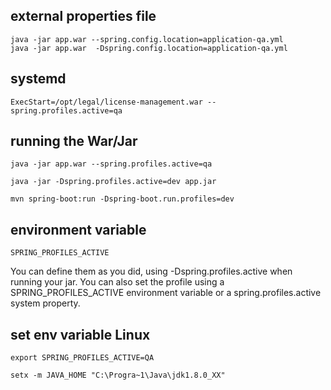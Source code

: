 

## external properties file
```
java -jar app.war --spring.config.location=application-qa.yml
java -jar app.war  -Dspring.config.location=application-qa.yml
```

## systemd
```
ExecStart=/opt/legal/license-management.war --spring.profiles.active=qa
```

## running the War/Jar
```
java -jar app.war --spring.profiles.active=qa
```
```
java -jar -Dspring.profiles.active=dev app.jar
```
```
mvn spring-boot:run -Dspring-boot.run.profiles=dev
```

## environment variable
```
SPRING_PROFILES_ACTIVE 
```

You can define them as you did, using -Dspring.profiles.active when running your jar. You can also set the profile using a SPRING_PROFILES_ACTIVE environment variable or a spring.profiles.active system property.

## set env variable Linux
```
export SPRING_PROFILES_ACTIVE=QA
```
```
setx -m JAVA_HOME "C:\Progra~1\Java\jdk1.8.0_XX"
```

